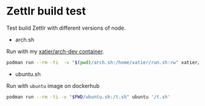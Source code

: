 # Zettlr build test

Test build Zettlr with different versions of node.

- arch.sh

Run with my [xatier/arch-dev container](https://github.com/xatier/dockerfiles/tree/master/arch-dev).

```bash
podman run --rm -ti  -v "$(pwd)/arch.sh:/home/xatier/run.sh:rw" xatier/arch-dev '/home/xatier/run.sh'
```

- ubuntu.sh

Run with `ubuntu` image on dockerhub

```bash
podman run --rm -ti -v "$PWD/ubuntu.sh:/t.sh" ubuntu '/t.sh'
```
